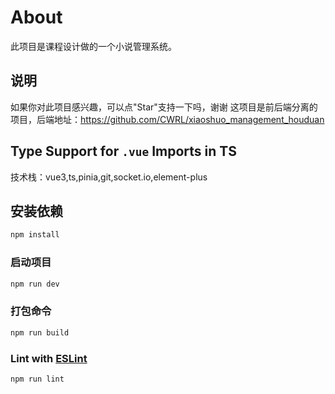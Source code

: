 # About
此项目是课程设计做的一个小说管理系统。


## 说明
如果你对此项目感兴趣，可以点"Star"支持一下吗，谢谢
这项目是前后端分离的项目，后端地址：https://github.com/CWRL/xiaoshuo_management_houduan

## Type Support for `.vue` Imports in TS
技术栈：vue3,ts,pinia,git,socket.io,element-plus


## 安装依赖

```sh
npm install
```

### 启动项目

```sh
npm run dev
```

### 打包命令

```sh
npm run build 
```

### Lint with [ESLint](https://eslint.org/)

```sh
npm run lint
```
